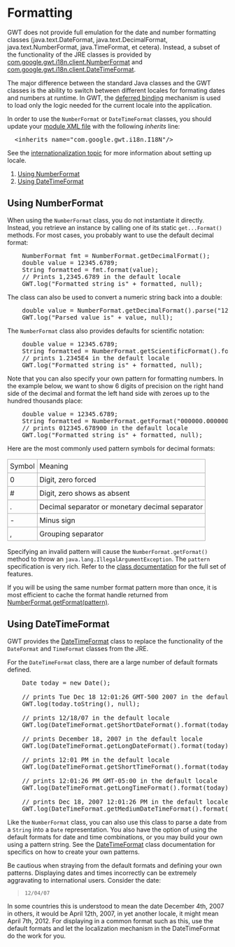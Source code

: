 Formatting
===

GWT does not provide full emulation for the date and number formatting classes (java.text.DateFormat, java.text.DecimalFormat, java.text.NumberFormat, java.TimeFormat, et
cetera). Instead, a subset of the functionality of the JRE classes is provided by [com.google.gwt.i18n.client.NumberFormat](/javadoc/latest/com/google/gwt/i18n/client/NumberFormat.html) and [com.google.gwt.i18n.client.DateTimeFormat](/javadoc/latest/com/google/gwt/i18n/client/DateTimeFormat.html).

The major difference between the standard Java classes and the GWT classes is the ability to switch between different locales for formating dates and numbers at runtime. In
GWT, the [deferred binding](DevGuideCodingBasics.html#DevGuideDeferredBinding) mechanism is used to load only the logic needed for the current locale into the
application.

In order to use the `NumberFormat` or `DateTimeFormat` classes, you should update your [module XML file](DevGuideOrganizingProjects.html#DevGuideModuleXml.html) with
the following _inherits_ line:

<pre class="prettyprint">
  &lt;inherits name=&quot;com.google.gwt.i18n.I18N&quot;/&gt;
</pre>

See the [internationalization topic](DevGuideI18n.html) for more information about setting up locale.

1.  [Using NumberFormat](#numberformat)
2.  [Using DateTimeFormat](#datetimeformat)

## Using NumberFormat<a id="numberformat"></a>

When using the `NumberFormat` class, you do not instantiate it directly. Instead, you retrieve an instance by calling one of its static `get...Format()` methods.
For most cases, you probably want to use the default decimal format:

<pre class="prettyprint">
    NumberFormat fmt = NumberFormat.getDecimalFormat();
    double value = 12345.6789;
    String formatted = fmt.format(value);
    // Prints 1,2345.6789 in the default locale
    GWT.log(&quot;Formatted string is&quot; + formatted, null);
</pre>

The class can also be used to convert a numeric string back into a double:

<pre class="prettyprint">
    double value = NumberFormat.getDecimalFormat().parse(&quot;12345.6789&quot;);
    GWT.log(&quot;Parsed value is&quot; + value, null);
</pre>

The `NumberFormat` class also provides defaults for scientific notation:

<pre class="prettyprint">
    double value = 12345.6789;
    String formatted = NumberFormat.getScientificFormat().format(value);
    // prints 1.2345E4 in the default locale
    GWT.log(&quot;Formatted string is&quot; + formatted, null);
</pre>

Note that you can also specify your own pattern for formatting numbers. In the example below, we want to show 6 digits of precision on the right hand side of the decimal and
format the left hand side with zeroes up to the hundred thousands place:

<pre class="prettyprint">
    double value = 12345.6789;
    String formatted = NumberFormat.getFormat(&quot;000000.000000&quot;).format(value);
    // prints 012345.678900 in the default locale
    GWT.log(&quot;Formatted string is&quot; + formatted, null);
</pre>

Here are the most commonly used pattern symbols for decimal formats:

<table>
<tr>
<td style="border: 1px solid #aaa; padding: 5px;">Symbol</td>
<td style="border: 1px solid #aaa; padding: 5px;">Meaning</td>
</tr>

<tr>
<td style="border: 1px solid #aaa; padding: 5px;">0</td>
<td style="border: 1px solid #aaa; padding: 5px;">Digit, zero forced</td>
</tr>

<tr>
<td style="border: 1px solid #aaa; padding: 5px;">#</td>
<td style="border: 1px solid #aaa; padding: 5px;">Digit, zero shows as absent</td>
</tr>

<tr>
<td style="border: 1px solid #aaa; padding: 5px;">.</td>
<td style="border: 1px solid #aaa; padding: 5px;">Decimal separator or monetary decimal separator</td>
</tr>

<tr>
<td style="border: 1px solid #aaa; padding: 5px;">-</td>
<td style="border: 1px solid #aaa; padding: 5px;">Minus sign</td>
</tr>

<tr>
<td style="border: 1px solid #aaa; padding: 5px;">,</td>
<td style="border: 1px solid #aaa; padding: 5px;">Grouping separator</td>
</tr>
</table>

Specifying an invalid pattern will cause the `NumberFormat.getFormat()` method to throw an `java.lang.IllegalArgumentException`. The `pattern`
specification is very rich. Refer to the [class
documentation](/javadoc/latest/com/google/gwt/i18n/client/NumberFormat.html) for the full set of features.

If you will be using the same number format pattern more than once, it is most efficient to cache the format handle returned from [NumberFormat.getFormat(pattern)](/javadoc/latest/com/google/gwt/i18n/client/NumberFormat.html#getFormat(java.lang.String)).

## Using DateTimeFormat<a id="datetimeformat"></a>

GWT provides the [DateTimeFormat](/javadoc/latest/com/google/gwt/i18n/client/DateTimeFormat.html) class to
replace the functionality of the `DateFormat` and `TimeFormat` classes from the JRE.

For the `DateTimeFormat` class, there are a large number of default formats defined.

<pre class="prettyprint">
    Date today = new Date();

    // prints Tue Dec 18 12:01:26 GMT-500 2007 in the default locale.
    GWT.log(today.toString(), null);

    // prints 12/18/07 in the default locale
    GWT.log(DateTimeFormat.getShortDateFormat().format(today), null);

    // prints December 18, 2007 in the default locale
    GWT.log(DateTimeFormat.getLongDateFormat().format(today), null);

    // prints 12:01 PM in the default locale
    GWT.log(DateTimeFormat.getShortTimeFormat().format(today), null);

    // prints 12:01:26 PM GMT-05:00 in the default locale
    GWT.log(DateTimeFormat.getLongTimeFormat().format(today), null);

    // prints Dec 18, 2007 12:01:26 PM in the default locale
    GWT.log(DateTimeFormat.getMediumDateTimeFormat().format(today), null);
</pre>

Like the `NumberFormat` class, you can also use this class to parse a date from a `String` into a `Date` representation. You also have the option of using
the default formats for date and time combinations, or you may build your own using a pattern string. See the [DateTimeFormat](/javadoc/latest/com/google/gwt/i18n/client/DateTimeFormat.html) class documentation for specifics on how to create your own patterns.

Be cautious when straying from the default formats and defining your own patterns. Displaying dates and times incorrectly can be extremely aggravating to international users.
Consider the date:

> `12/04/07`

In some countries this is understood to mean the date December 4th, 2007 in others, it would be April 12th, 2007, in yet another locale, it might mean April 7th, 2012. For
displaying in a common format such as this, use the default formats and let the localization mechanism in the DateTimeFormat do the work for you.
